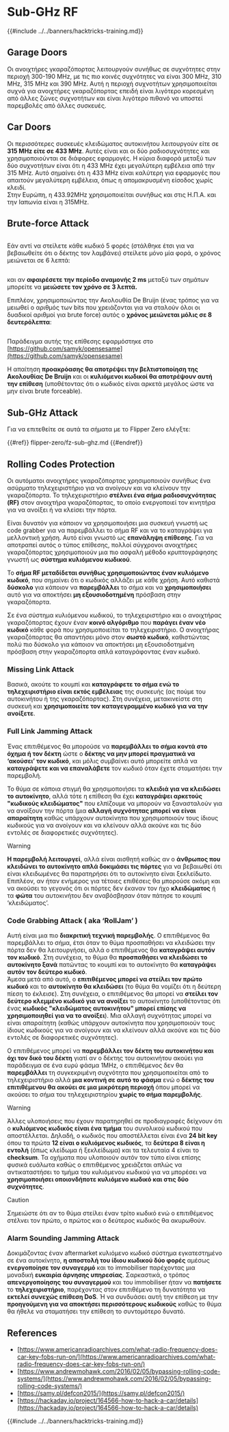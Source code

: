 # Sub-GHz RF

{{#include ../../banners/hacktricks-training.md}}

## Garage Doors

Οι ανοιχτήρες γκαραζόπορτας λειτουργούν συνήθως σε συχνότητες στην περιοχή 300-190 MHz, με τις πιο κοινές συχνότητες να είναι 300 MHz, 310 MHz, 315 MHz και 390 MHz. Αυτή η περιοχή συχνοτήτων χρησιμοποιείται συχνά για ανοιχτήρες γκαραζόπορτας επειδή είναι λιγότερο κορεσμένη από άλλες ζώνες συχνοτήτων και είναι λιγότερο πιθανό να υποστεί παρεμβολές από άλλες συσκευές.

## Car Doors

Οι περισσότερες συσκευές κλειδώματος αυτοκινήτου λειτουργούν είτε σε **315 MHz είτε σε 433 MHz**. Αυτές είναι και οι δύο ραδιοσυχνότητες και χρησιμοποιούνται σε διάφορες εφαρμογές. Η κύρια διαφορά μεταξύ των δύο συχνοτήτων είναι ότι η 433 MHz έχει μεγαλύτερη εμβέλεια από την 315 MHz. Αυτό σημαίνει ότι η 433 MHz είναι καλύτερη για εφαρμογές που απαιτούν μεγαλύτερη εμβέλεια, όπως η απομακρυσμένη είσοδος χωρίς κλειδί.\
Στην Ευρώπη, η 433.92MHz χρησιμοποιείται συνήθως και στις Η.Π.Α. και την Ιαπωνία είναι η 315MHz.

## **Brute-force Attack**

<figure><img src="../../images/image (1084).png" alt=""><figcaption></figcaption></figure>

Εάν αντί να στείλετε κάθε κωδικό 5 φορές (στάλθηκε έτσι για να βεβαιωθείτε ότι ο δέκτης τον λαμβάνει) στείλετε μόνο μία φορά, ο χρόνος μειώνεται σε 6 λεπτά:

<figure><img src="../../images/image (622).png" alt=""><figcaption></figcaption></figure>

και αν **αφαιρέσετε την περίοδο αναμονής 2 ms** μεταξύ των σημάτων μπορείτε να **μειώσετε τον χρόνο σε 3 λεπτά.**

Επιπλέον, χρησιμοποιώντας την Ακολουθία De Bruijn (ένας τρόπος για να μειωθεί ο αριθμός των bits που χρειάζονται για να σταλούν όλοι οι δυαδικοί αριθμοί για brute force) αυτός ο **χρόνος μειώνεται μόλις σε 8 δευτερόλεπτα**:

<figure><img src="../../images/image (583).png" alt=""><figcaption></figcaption></figure>

Παράδειγμα αυτής της επίθεσης εφαρμόστηκε στο [https://github.com/samyk/opensesame](https://github.com/samyk/opensesame)

Η απαίτηση **προακρόασης θα αποτρέψει την βελτιστοποίηση της Ακολουθίας De Bruijn** και οι **κυλιόμενοι κωδικοί θα αποτρέψουν αυτή την επίθεση** (υποθέτοντας ότι ο κωδικός είναι αρκετά μεγάλος ώστε να μην είναι brute forceable).

## Sub-GHz Attack

Για να επιτεθείτε σε αυτά τα σήματα με το Flipper Zero ελέγξτε:

{{#ref}}
flipper-zero/fz-sub-ghz.md
{{#endref}}

## Rolling Codes Protection

Οι αυτόματοι ανοιχτήρες γκαραζόπορτας χρησιμοποιούν συνήθως ένα ασύρματο τηλεχειριστήριο για να ανοίγουν και να κλείνουν την γκαραζόπορτα. Το τηλεχειριστήριο **στέλνει ένα σήμα ραδιοσυχνότητας (RF)** στον ανοιχτήρα γκαραζόπορτας, το οποίο ενεργοποιεί τον κινητήρα για να ανοίξει ή να κλείσει την πόρτα.

Είναι δυνατόν για κάποιον να χρησιμοποιήσει μια συσκευή γνωστή ως code grabber για να παρεμβάλλει το σήμα RF και να το καταγράψει για μελλοντική χρήση. Αυτό είναι γνωστό ως **επανάληψη επίθεσης**. Για να αποτραπεί αυτός ο τύπος επίθεσης, πολλοί σύγχρονοι ανοιχτήρες γκαραζόπορτας χρησιμοποιούν μια πιο ασφαλή μέθοδο κρυπτογράφησης γνωστή ως **σύστημα κυλιόμενου κωδικού**.

Το **σήμα RF μεταδίδεται συνήθως χρησιμοποιώντας έναν κυλιόμενο κωδικό**, που σημαίνει ότι ο κωδικός αλλάζει με κάθε χρήση. Αυτό καθιστά **δύσκολο** για κάποιον να **παρεμβάλλει** το σήμα και να **χρησιμοποιήσει** αυτό για να αποκτήσει **μη εξουσιοδοτημένη** πρόσβαση στην γκαραζόπορτα.

Σε ένα σύστημα κυλιόμενου κωδικού, το τηλεχειριστήριο και ο ανοιχτήρας γκαραζόπορτας έχουν έναν **κοινό αλγόριθμο** που **παράγει έναν νέο κωδικό** κάθε φορά που χρησιμοποιείται το τηλεχειριστήριο. Ο ανοιχτήρας γκαραζόπορτας θα απαντήσει μόνο στον **σωστό κωδικό**, καθιστώντας πολύ πιο δύσκολο για κάποιον να αποκτήσει μη εξουσιοδοτημένη πρόσβαση στην γκαραζόπορτα απλά καταγράφοντας έναν κωδικό.

### **Missing Link Attack**

Βασικά, ακούτε το κουμπί και **καταγράφετε το σήμα ενώ το τηλεχειριστήριο είναι εκτός εμβέλειας** της συσκευής (ας πούμε του αυτοκινήτου ή της γκαραζόπορτας). Στη συνέχεια, μετακινείστε στη συσκευή και **χρησιμοποιείτε τον καταγεγραμμένο κωδικό για να την ανοίξετε**.

### Full Link Jamming Attack

Ένας επιτιθέμενος θα μπορούσε να **παρεμβάλλει το σήμα κοντά στο όχημα ή τον δέκτη** ώστε ο **δέκτης να μην μπορεί πραγματικά να ‘ακούσει’ τον κωδικό**, και μόλις συμβαίνει αυτό μπορείτε απλά να **καταγράψετε και να επαναλάβετε** τον κωδικό όταν έχετε σταματήσει την παρεμβολή.

Το θύμα σε κάποια στιγμή θα χρησιμοποιήσει τα **κλειδιά για να κλειδώσει το αυτοκίνητο**, αλλά τότε η επίθεση θα έχει **καταγράψει αρκετούς "κωδικούς κλειδώματος"** που ελπίζουμε να μπορούν να ξανασταλούν για να ανοίξουν την πόρτα (μια **αλλαγή συχνότητας μπορεί να είναι απαραίτητη** καθώς υπάρχουν αυτοκίνητα που χρησιμοποιούν τους ίδιους κωδικούς για να ανοίγουν και να κλείνουν αλλά ακούνε και τις δύο εντολές σε διαφορετικές συχνότητες).

> [!WARNING]
> **Η παρεμβολή λειτουργεί**, αλλά είναι αισθητή καθώς αν ο **άνθρωπος που κλειδώνει το αυτοκίνητο απλά δοκιμάσει τις πόρτες** για να βεβαιωθεί ότι είναι κλειδωμένες θα παρατηρήσει ότι το αυτοκίνητο είναι ξεκλείδωτο. Επιπλέον, αν ήταν ενήμερος για τέτοιες επιθέσεις θα μπορούσε ακόμη και να ακούσει το γεγονός ότι οι πόρτες δεν έκαναν τον ήχο **κλειδώματος** ή τα **φώτα** του αυτοκινήτου δεν αναβόσβησαν όταν πάτησε το κουμπί ‘κλειδώματος’.

### **Code Grabbing Attack ( aka ‘RollJam’ )**

Αυτή είναι μια πιο **διακριτική τεχνική παρεμβολής**. Ο επιτιθέμενος θα παρεμβάλλει το σήμα, έτσι όταν το θύμα προσπαθήσει να κλειδώσει την πόρτα δεν θα λειτουργήσει, αλλά ο επιτιθέμενος θα **καταγράψει αυτόν τον κωδικό**. Στη συνέχεια, το θύμα θα **προσπαθήσει να κλειδώσει το αυτοκίνητο ξανά** πατώντας το κουμπί και το αυτοκίνητο θα **καταγράψει αυτόν τον δεύτερο κωδικό**.\
Άμεσα μετά από αυτό, ο **επιτιθέμενος μπορεί να στείλει τον πρώτο κωδικό** και το **αυτοκίνητο θα κλειδώσει** (το θύμα θα νομίζει ότι η δεύτερη πίεση το έκλεισε). Στη συνέχεια, ο επιτιθέμενος θα μπορεί να **στείλει τον δεύτερο κλεμμένο κωδικό για να ανοίξει** το αυτοκίνητο (υποθέτοντας ότι ένας **κωδικός "κλειδώματος αυτοκινήτου" μπορεί επίσης να χρησιμοποιηθεί για να το ανοίξει**). Μια αλλαγή συχνότητας μπορεί να είναι απαραίτητη (καθώς υπάρχουν αυτοκίνητα που χρησιμοποιούν τους ίδιους κωδικούς για να ανοίγουν και να κλείνουν αλλά ακούνε και τις δύο εντολές σε διαφορετικές συχνότητες).

Ο επιτιθέμενος μπορεί να **παρεμβάλλει τον δέκτη του αυτοκινήτου και όχι τον δικό του δέκτη** γιατί αν ο δέκτης του αυτοκινήτου ακούει για παράδειγμα σε ένα ευρύ φάσμα 1MHz, ο επιτιθέμενος δεν θα **παρεμβάλλει** τη συγκεκριμένη συχνότητα που χρησιμοποιείται από το τηλεχειριστήριο αλλά **μια κοντινή σε αυτό το φάσμα** ενώ ο **δέκτης του επιτιθέμενου θα ακούει σε μια μικρότερη περιοχή** όπου μπορεί να ακούσει το σήμα του τηλεχειριστηρίου **χωρίς το σήμα παρεμβολής**.

> [!WARNING]
> Άλλες υλοποιήσεις που έχουν παρατηρηθεί σε προδιαγραφές δείχνουν ότι ο **κυλιόμενος κωδικός είναι ένα τμήμα** του συνολικού κωδικού που αποστέλλεται. Δηλαδή, ο κωδικός που αποστέλλεται είναι ένα **24 bit key** όπου τα πρώτα **12 είναι ο κυλιόμενος κωδικός**, τα **δεύτερα 8 είναι η εντολή** (όπως κλείδωμα ή ξεκλείδωμα) και τα τελευταία 4 είναι το **checksum**. Τα οχήματα που υλοποιούν αυτόν τον τύπο είναι επίσης φυσικά ευάλωτα καθώς ο επιτιθέμενος χρειάζεται απλώς να αντικαταστήσει το τμήμα του κυλιόμενου κωδικού για να μπορέσει να **χρησιμοποιήσει οποιονδήποτε κυλιόμενο κωδικό και στις δύο συχνότητες**.

> [!CAUTION]
> Σημειώστε ότι αν το θύμα στείλει έναν τρίτο κωδικό ενώ ο επιτιθέμενος στέλνει τον πρώτο, ο πρώτος και ο δεύτερος κωδικός θα ακυρωθούν.

### Alarm Sounding Jamming Attack

Δοκιμάζοντας έναν aftermarket κυλιόμενο κωδικό σύστημα εγκατεστημένο σε ένα αυτοκίνητο, **η αποστολή του ίδιου κωδικού δύο φορές** αμέσως **ενεργοποίησε τον συναγερμό** και το immobiliser παρέχοντας μια μοναδική **ευκαιρία άρνησης υπηρεσίας**. Σαρκαστικά, ο τρόπος **απενεργοποίησης του συναγερμού** και του immobiliser ήταν να **πατήσετε** το **τηλεχειριστήριο**, παρέχοντας στον επιτιθέμενο τη δυνατότητα να **εκτελεί συνεχώς επίθεση DoS**. Ή να συνδυάσει αυτή την επίθεση με την **προηγούμενη για να αποκτήσει περισσότερους κωδικούς** καθώς το θύμα θα ήθελε να σταματήσει την επίθεση το συντομότερο δυνατό.

## References

- [https://www.americanradioarchives.com/what-radio-frequency-does-car-key-fobs-run-on/](https://www.americanradioarchives.com/what-radio-frequency-does-car-key-fobs-run-on/)
- [https://www.andrewmohawk.com/2016/02/05/bypassing-rolling-code-systems/](https://www.andrewmohawk.com/2016/02/05/bypassing-rolling-code-systems/)
- [https://samy.pl/defcon2015/](https://samy.pl/defcon2015/)
- [https://hackaday.io/project/164566-how-to-hack-a-car/details](https://hackaday.io/project/164566-how-to-hack-a-car/details)

{{#include ../../banners/hacktricks-training.md}}
